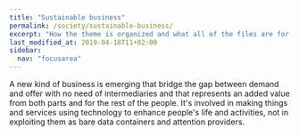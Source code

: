 ```yaml
---
title: "Sustainable business"
permalink: /society/sustainable-business/
excerpt: "How the theme is organized and what all of the files are for."
last_modified_at: 2019-04-18T11+02:00
sidebar:
  nav: "focusarea"
---
```


A new kind of business is emerging that bridge the gap between demand and offer with no need of intermediaries and that represents an added value from both parts and for the rest of the people. It's involved in making things and services using technology to enhance people's life and activities, not in exploiting them as bare data containers and attention providers. 
